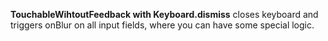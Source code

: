 **TouchableWihtoutFeedback with Keyboard.dismiss** closes keyboard and triggers onBlur on all input fields, where you can have some special logic.
